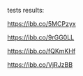 tests results:

https://ibb.co/5MCPzyx

https://ibb.co/9rGG0LL

https://ibb.co/fQKmKHf

https://ibb.co/VjRJzBB
